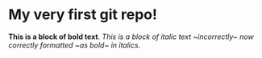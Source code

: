 # My very first git repo! 
 
**This is a block of bold text**.
*This is a block of italic text ~incorrectly~ now correctly formatted ~as bold~ in italics.*
